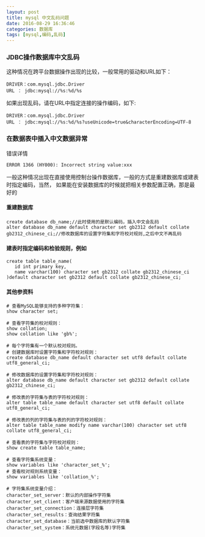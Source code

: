 ```yaml
---
layout: post
title: mysql 中文乱码问题
date: 2016-08-29 16:36:46
categories: 数据库
tags: [mysql,编码,乱码]
---
```



### JDBC操作数据库中文乱码
这种情况在跨平台数据操作出现的比较，一般常用的驱动和URL如下：
```
DRIVER：com.mysql.jdbc.Driver
URL ： jdbc:mysql://%s:%d/%s
```
如果出现乱码，请在URL中指定连接的操作编码，如下:
```
DRIVER：com.mysql.jdbc.Driver
URL ： jdbc:mysql://%s:%d/%s?useUnicode=true&characterEncoding=UTF-8
```


### 在数据表中插入中文数据异常
错误详情
```
ERROR 1366 (HY000): Incorrect string value:xxx
```
一般这种情况出现在直接使用控制台操作数据库，一般的方式是重建数据库或建表时指定编码，当然，
如果能在安装数据库的时候就把相关参数配置正确，那是最好的
#### 重建数据库
```
create database db_name;//此时使用的是默认编码，插入中文会乱码
alter database db_name default character set gb2312 default collate gb2312_chinese_ci;//修改数据库的设置字符集和字符校对规则,之后中文不再乱码
```
#### 建表时指定编码和检验规则，例如
```
create table table_name(
   id int primary key,
   name varchar(100) character set gb2312 collate gb2312_chinese_ci
)default character set gb2312 default collate gb2312_chinese_ci;
```

#### 其他参资料
```
# 查看MySQL能够支持的多种字符集：
show character set;

# 查看字符集的校对规则：
show collation;
show collation like 'gb%';

# 每个字符集有一个默认校对规则。
# 创建数据库时设置字符集和字符校对规则：
create database db_name default character set utf8 default collate utf8_general_ci;

# 修改数据库的设置字符集和字符校对规则：
alter database db_name default character set gb2312 default collate gb2312_chinese_ci;

# 修改表的字符集与表的字符校对规则：
alter table table_name default character set utf8 default collate utf8_general_ci;

# 修改表的列的字符集与表的列的字符校对规则：
alter table table_name modify name varchar(100) character set utf8 collate utf8_general_ci;

# 查看表的字符集与字符校对规则：
show create table table_name;

# 查看字符集系统变量：
show variables like 'character_set_%';
# 查看校对规则系统变量：
show variables like 'collation_%';

# 字符集系统变量介绍：
character_set_server：默认的内部操作字符集
character_set_client：客户端来源数据使用的字符集
character_set_connection：连接层字符集
character_set_results：查询结果字符集
character_set_database：当前选中数据库的默认字符集
character_set_system：系统元数据(字段名等)字符集

```
